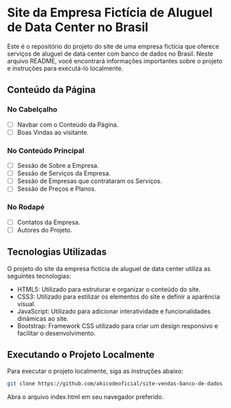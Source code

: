 # Site da Empresa Fictícia de Aluguel de Data Center no Brasil

Este é o repositório do projeto do site de uma empresa fictícia que oferece serviços de aluguel de data center com banco de dados no Brasil. Neste arquivo README, você encontrará informações importantes sobre o projeto e instruções para executá-lo localmente.

## Conteúdo da Página

### No Cabelçalho

- [ ] Navbar com o Conteúdo da Página.
- [ ] Boas Vindas ao visitante.

### No Conteúdo Principal

- [ ] Sessão de Sobre a Empresa.
- [ ] Sessão de Serviços da Empresa.
- [ ] Sessão de Empresas que contrataram os Serviços.
- [ ] Sessão de Preços e Planos.

### No Rodapé
- [ ] Contatos da Empresa.
- [ ] Autores do Projeto.

## Tecnologias Utilizadas

O projeto do site da empresa fictícia de aluguel de data center utiliza as seguintes tecnologias:

- HTML5: Utilizado para estruturar e organizar o conteúdo do site.
- CSS3: Utilizado para estilizar os elementos do site e definir a aparência visual.
- JavaScript: Utilizado para adicionar interatividade e funcionalidades dinâmicas ao site.
- Bootstrap: Framework CSS utilizado para criar um design responsivo e facilitar o desenvolvimento.

## Executando o Projeto Localmente

Para executar o projeto localmente, siga as instruções abaixo:

```bash
git clone https://github.com/akicodeoficial/site-vendas-banco-de-dados.git
```

Abra o arquivo index.html em seu navegador preferido.
